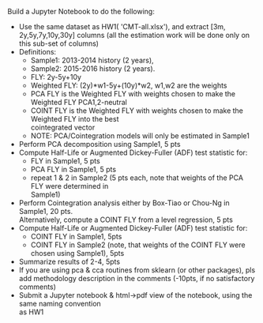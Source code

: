 Build a Jupyter Notebook to do the following: 

- Use the same dataset as HW1( 'CMT-all.xlsx'), and extract [3m, 2y,5y,7y,10y,30y] columns (all 
  the estimation work will be done only on this sub-set of columns)
- Definitions: 
  - Sample1: 2013-2014 history (2 years), 
  - Sample2: 2015-2016 history (2 years).  
  - FLY: 2y-5y+10y
  - Weighted FLY: (2y)*w1-5y+(10y)*w2, w1,w2 are the weights 
  - PCA FLY is the Weighted FLY with weights chosen to make the Weighted FLY PCA1,2-neutral
  - COINT FLY is the Weighted FLY with weights chosen to make the Weighted FLY into the best   
    cointegrated vector
  - NOTE: PCA/Cointegration models will only be estimated in Sample1
- Perform PCA decomposition using Sample1, 5 pts
- Compute Half-Life or Augmented Dickey-Fuller (ADF) test statistic for:
  - FLY in Sample1, 5 pts
  - PCA FLY in Sample1, 5 pts 
  - repeat 1 & 2 in Sample2 (5 pts each, note that weights of the PCA FLY were determined in  
    Sample1)
- Perform Cointegration analysis either by Box-Tiao or Chou-Ng in Sample1, 20 pts.  
 Alternatively, compute a COINT FLY from a level regression, 5 pts
- Compute Half-Life or Augmented Dickey-Fuller (ADF) test statistic for:
  - COINT FLY in Sample1, 5pts
  - COINT FLY in Sample2 (note, that weights of the COINT FLY were chosen using Sample1), 5pts
- Summarize results of 2-4, 5pts
- If you are using pca & cca routines from sklearn (or other packages), pls add methodology 
 description in the comments (-10pts, if no satisfactory comments)
- Submit a Jupyter notebook & html->pdf view of the notebook, using the same naming convention   
  as HW1